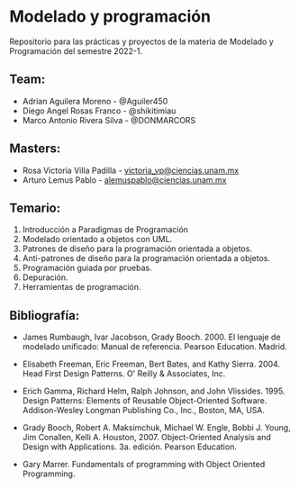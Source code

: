 # Modelado y programación
Repositorio para las prácticas y proyectos de la materia de Modelado y Programación del semestre 2022-1.
## Team:
* Adrian Aguilera Moreno     - @Aguiler450
* Diego Angel Rosas Franco   - @shikitimiau
* Marco Antonio Rivera Silva - @DONMARCORS

## Masters:
* Rosa Victoria Villa Padilla - victoria_vp@ciencias.unam.mx
* Arturo Lemus Pablo          - alemuspablo@ciencias.unam.mx

## Temario:
1. Introducción a Paradigmas de Programación
2. Modelado orientado a objetos con UML.
3. Patrones de diseño para la programación orientada a objetos.
4. Anti-patrones de diseño para la programación orientada a objetos.
5. Programación guiada por pruebas.
6. Depuración.
7. Herramientas de programación.

## Bibliografía:
* James Rumbaugh, Ivar Jacobson, Grady Booch. 2000. El lenguaje de modelado unificado: Manual de referencia. Pearson Education. Madrid.

* Elisabeth Freeman, Eric Freeman, Bert Bates, and Kathy Sierra. 2004. Head First Design Patterns. O' Reilly & Associates, Inc.

* Erich Gamma, Richard Helm, Ralph Johnson, and John Vlissides. 1995. Design Patterns: Elements of Reusable Object-Oriented Software. Addison-Wesley Longman Publishing Co., Inc., Boston, MA, USA.

* Grady Booch, Robert A. Maksimchuk, Michael W. Engle, Bobbi J. Young, Jim Conallen, Kelli A. Houston, 2007. Object-Oriented Analysis and Design with Applications. 3a. edición. Pearson Education.

* Gary Marrer. Fundamentals of programming with Object Oriented Programming.